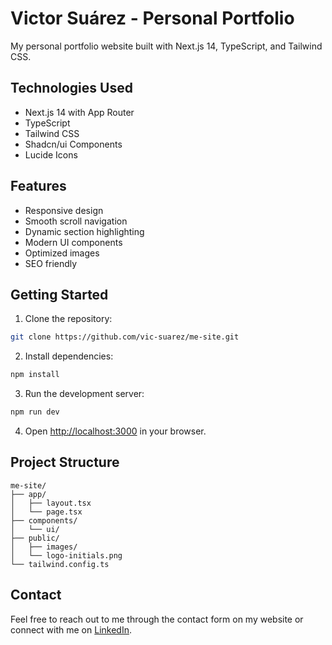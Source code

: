 # Victor Suárez - Personal Portfolio

My personal portfolio website built with Next.js 14, TypeScript, and Tailwind CSS.

## Technologies Used

- Next.js 14 with App Router
- TypeScript
- Tailwind CSS
- Shadcn/ui Components
- Lucide Icons

## Features

- Responsive design
- Smooth scroll navigation
- Dynamic section highlighting
- Modern UI components
- Optimized images
- SEO friendly

## Getting Started

1. Clone the repository:
```bash
git clone https://github.com/vic-suarez/me-site.git
```

2. Install dependencies:
```bash
npm install
```

3. Run the development server:
```bash
npm run dev
```

4. Open [http://localhost:3000](http://localhost:3000) in your browser.

## Project Structure

```
me-site/
├── app/
│   ├── layout.tsx
│   └── page.tsx
├── components/
│   └── ui/
├── public/
│   ├── images/
│   └── logo-initials.png
└── tailwind.config.ts
```

## Contact

Feel free to reach out to me through the contact form on my website or connect with me on [LinkedIn](https://www.linkedin.com/). 